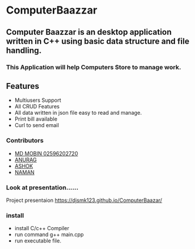 # ComputerBaazzar
## Computer Baazzar is an desktop application written in C++ using basic data structure and file handling. 
### This Application will help Computers Store to manage work.
## Features
 - Multiusers Support 
 - All CRUD Features
 - All data written in json file easy to read and manage.
 - Print bill available
 - Curl to send email
### Contributors
- [MD MOBIN 02596202720](https://github.com/Djsmk123)
- [ANURAG ](https://github.com/anuragkainth)
- [ASHOK ](https://github.com/Ashok0077)
- [NAMAN](https://github.com/naman19)
### Look at presentation......
Project presentaion
https://djsmk123.github.io/ComputerBaazar/
### install
- install C/c++ Compiler
- run command g++ main.cpp
- run executable file.
